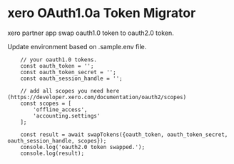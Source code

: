 # xero OAuth1.0a Token Migrator
xero partner app swap oauth1.0 token to oauth2.0 token.

Update environment based on .sample.env file.


        // your oauth1.0 tokens.
        const oauth_token = '';
        const oauth_token_secret = '';
        const oauth_session_handle = '';

        // add all scopes you need here (https://developer.xero.com/documentation/oauth2/scopes)
        const scopes = [
            'offline_access',
            'accounting.settings'
        ];

        const result = await swapTokens({oauth_token, oauth_token_secret, oauth_session_handle, scopes});
        console.log('oauth2.0 token swapped.');
        console.log(result);

